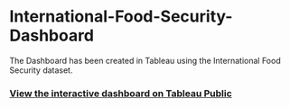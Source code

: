 # International-Food-Security-Dashboard
The Dashboard has been created in Tableau using the International Food Security dataset.
### [View the interactive dashboard on Tableau Public](https://public.tableau.com/views/GlobalGrainDemand/Dashboard?:language=en-US&:sid=&:redirect=auth&:display_count=n&:origin=viz_share_link)
